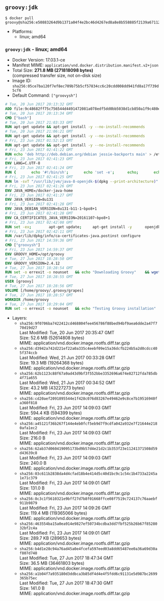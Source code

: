 ## `groovy:jdk`

```console
$ docker pull groovy@sha256:e50883264d9b1371a04f4e2bc46d4267ed8a8e8b558885f2139a671129680c91
```

-	Platforms:
	-	linux; amd64

### `groovy:jdk` - linux; amd64

-	Docker Version: 17.03.1-ce
-	Manifest MIME: `application/vnd.docker.distribution.manifest.v2+json`
-	Total Size: **271.8 MB (271818098 bytes)**  
	(compressed transfer size, not on-disk size)
-	Image ID: `sha256:05ce7ba120f7ef8ec709b75b5cf57834cc6c20cdd008dd941fd8a17f739d5cf6`
-	Default Command: `["groovysh"]`

```dockerfile
# Tue, 20 Jun 2017 20:13:32 GMT
ADD file:9c48682ff75c756544d4491472081a078edf5dd0bb5038d1cb850a1f9c480e3e in / 
# Tue, 20 Jun 2017 20:13:34 GMT
CMD ["bash"]
# Tue, 20 Jun 2017 21:03:33 GMT
RUN apt-get update && apt-get install -y --no-install-recommends 		ca-certificates 		curl 		wget 	&& rm -rf /var/lib/apt/lists/*
# Tue, 20 Jun 2017 21:06:21 GMT
RUN apt-get update && apt-get install -y --no-install-recommends 		bzr 		git 		mercurial 		openssh-client 		subversion 				procps 	&& rm -rf /var/lib/apt/lists/*
# Fri, 23 Jun 2017 01:52:13 GMT
RUN apt-get update && apt-get install -y --no-install-recommends 		bzip2 		unzip 		xz-utils 	&& rm -rf /var/lib/apt/lists/*
# Fri, 23 Jun 2017 02:41:22 GMT
RUN echo 'deb http://deb.debian.org/debian jessie-backports main' > /etc/apt/sources.list.d/jessie-backports.list
# Fri, 23 Jun 2017 02:41:23 GMT
ENV LANG=C.UTF-8
# Fri, 23 Jun 2017 02:41:24 GMT
RUN { 		echo '#!/bin/sh'; 		echo 'set -e'; 		echo; 		echo 'dirname "$(dirname "$(readlink -f "$(which javac || which java)")")"'; 	} > /usr/local/bin/docker-java-home 	&& chmod +x /usr/local/bin/docker-java-home
# Fri, 23 Jun 2017 02:41:25 GMT
RUN ln -svT "/usr/lib/jvm/java-8-openjdk-$(dpkg --print-architecture)" /docker-java-home
# Fri, 23 Jun 2017 02:41:26 GMT
ENV JAVA_HOME=/docker-java-home
# Fri, 23 Jun 2017 02:41:27 GMT
ENV JAVA_VERSION=8u131
# Fri, 23 Jun 2017 02:41:28 GMT
ENV JAVA_DEBIAN_VERSION=8u131-b11-1~bpo8+1
# Fri, 23 Jun 2017 02:41:28 GMT
ENV CA_CERTIFICATES_JAVA_VERSION=20161107~bpo8+1
# Fri, 23 Jun 2017 02:42:08 GMT
RUN set -ex; 		apt-get update; 	apt-get install -y 		openjdk-8-jdk="$JAVA_DEBIAN_VERSION" 		ca-certificates-java="$CA_CERTIFICATES_JAVA_VERSION" 	; 	rm -rf /var/lib/apt/lists/*; 		[ "$(readlink -f "$JAVA_HOME")" = "$(docker-java-home)" ]; 		update-alternatives --get-selections | awk -v home="$(readlink -f "$JAVA_HOME")" 'index($3, home) == 1 { $2 = "manual"; print | "update-alternatives --set-selections" }'; 	update-alternatives --query java | grep -q 'Status: manual'
# Fri, 23 Jun 2017 02:42:11 GMT
RUN /var/lib/dpkg/info/ca-certificates-java.postinst configure
# Fri, 23 Jun 2017 14:59:36 GMT
CMD ["groovysh"]
# Fri, 23 Jun 2017 14:59:37 GMT
ENV GROOVY_HOME=/opt/groovy
# Tue, 27 Jun 2017 18:28:50 GMT
ENV GROOVY_VERSION=2.4.12
# Tue, 27 Jun 2017 18:28:54 GMT
RUN set -o errexit -o nounset 	&& echo "Downloading Groovy" 	&& wget --no-verbose --output-document=groovy.zip "https://dist.apache.org/repos/dist/release/groovy/${GROOVY_VERSION}/distribution/apache-groovy-binary-${GROOVY_VERSION}.zip" 		&& echo "Importing keys listed in http://www.apache.org/dist/groovy/KEYS from key server" 	&& export GNUPGHOME="$(mktemp -d)" 	&& for key in 		"7FAA0F2206DE228F0DB01AD741321490758AAD6F" 		"331224E1D7BE883D16E8A685825C06C827AF6B66" 		"34441E504A937F43EB0DAEF96A65176A0FB1CD0B" 		"9A810E3B766E089FFB27C70F11B595CEDC4AEBB5" 	; do 		for server in 			ha.pool.sks-keyservers.net 			hkp://p80.pool.sks-keyservers.net:80 			pgp.mit.edu 		; do 			echo "  Trying ${server}"; 			if gpg --keyserver "${server}" --recv-keys "${key}"; then 				break; 			fi; 		done; 	done; 	if [ $(gpg --list-keys | grep -c "pub ") -ne 4 ]; then 		echo "ERROR: Failed to fetch GPG keys" >&2; 		exit 1; 	fi 		&& echo "Checking download signature" 	&& wget --no-verbose --output-document=groovy.zip.asc "https://dist.apache.org/repos/dist/release/groovy/${GROOVY_VERSION}/distribution/apache-groovy-binary-${GROOVY_VERSION}.zip.asc" 	&& gpg --batch --verify groovy.zip.asc groovy.zip 	&& rm --recursive "${GNUPGHOME}" 	&& rm groovy.zip.asc 		&& echo "Installing Groovy" 	&& unzip groovy.zip 	&& rm groovy.zip 	&& mv "groovy-${GROOVY_VERSION}" "${GROOVY_HOME}/" 	&& ln --symbolic "${GROOVY_HOME}/bin/grape" /usr/bin/grape 	&& ln --symbolic "${GROOVY_HOME}/bin/groovy" /usr/bin/groovy 	&& ln --symbolic "${GROOVY_HOME}/bin/groovyc" /usr/bin/groovyc 	&& ln --symbolic "${GROOVY_HOME}/bin/groovyConsole" /usr/bin/groovyConsole 	&& ln --symbolic "${GROOVY_HOME}/bin/groovydoc" /usr/bin/groovydoc 	&& ln --symbolic "${GROOVY_HOME}/bin/groovysh" /usr/bin/groovysh 	&& ln --symbolic "${GROOVY_HOME}/bin/java2groovy" /usr/bin/java2groovy 		&& echo "Adding groovy user and group" 	&& groupadd --system --gid 1000 groovy 	&& useradd --system --gid groovy --uid 1000 --shell /bin/bash --create-home groovy 	&& mkdir --parents /home/groovy/.groovy/grapes 	&& chown --recursive groovy:groovy /home/groovy
# Tue, 27 Jun 2017 18:28:55 GMT
USER [groovy]
# Tue, 27 Jun 2017 18:28:56 GMT
VOLUME [/home/groovy/.groovy/grapes]
# Tue, 27 Jun 2017 18:28:57 GMT
WORKDIR /home/groovy
# Tue, 27 Jun 2017 18:29:04 GMT
RUN set -o errexit -o nounset 	&& echo "Testing Groovy installation" 	&& groovy --version
```

-	Layers:
	-	`sha256:9f0706ba7422412cd468804fee456786f88bed94bf9aea6dde2a47f770d19d27`  
		Last Modified: Tue, 20 Jun 2017 20:35:47 GMT  
		Size: 52.6 MB (52614808 bytes)  
		MIME: application/vnd.docker.image.rootfs.diff.tar.gzip
	-	`sha256:d3942a742d221ef22a0a335c4eebf09e15a36dcfb224b5a2d0cdcc405f374ccb`  
		Last Modified: Wed, 21 Jun 2017 00:33:28 GMT  
		Size: 19.3 MB (19264368 bytes)  
		MIME: application/vnd.docker.image.rootfs.diff.tar.gzip
	-	`sha256:62b1123c88f67a9ad43d9bf3f552bbe3352696a674e82712fda785db4f71a655`  
		Last Modified: Wed, 21 Jun 2017 00:34:52 GMT  
		Size: 43.2 MB (43227273 bytes)  
		MIME: application/vnd.docker.image.rootfs.diff.tar.gzip
	-	`sha256:cd20aef2091895544e1f428c076d83267e49462e9c8ce7b19516940fa360f818`  
		Last Modified: Fri, 23 Jun 2017 14:09:03 GMT  
		Size: 594.4 KB (594399 bytes)  
		MIME: application/vnd.docker.image.rootfs.diff.tar.gzip
	-	`sha256:a45121f36b267f144e4eb0fcf5eb9d7f9cdfa042a932e7f21644e2180afa1ec2`  
		Last Modified: Fri, 23 Jun 2017 14:09:03 GMT  
		Size: 216.0 B  
		MIME: application/vnd.docker.image.rootfs.diff.tar.gzip
	-	`sha256:62ab37d060419095173bd9b57d4e21d2c1b353f23e11241371508d59d43639c8`  
		Last Modified: Fri, 23 Jun 2017 14:09:03 GMT  
		Size: 240.0 B  
		MIME: application/vnd.docker.image.rootfs.diff.tar.gzip
	-	`sha256:03c611b2838da4d4cfad18b4e414d5c40d1bc9c1c54c1b4733a2245a1e71c379`  
		Last Modified: Fri, 23 Jun 2017 14:09:01 GMT  
		Size: 131.0 B  
		MIME: application/vnd.docker.image.rootfs.diff.tar.gzip
	-	`sha256:8c3c1f5610321e9bff27d7b8f01668ffce08f7519c724137c76aaebf911b9879`  
		Last Modified: Fri, 23 Jun 2017 14:09:26 GMT  
		Size: 119.4 MB (119365066 bytes)  
		MIME: application/vnd.docker.image.rootfs.diff.tar.gzip
	-	`sha256:463554ba15a0ea914e9827ef50734bcdba3dd7fbf525b26b67f8528032bf2c4a`  
		Last Modified: Fri, 23 Jun 2017 14:09:01 GMT  
		Size: 289.7 KB (289653 bytes)  
		MIME: application/vnd.docker.image.rootfs.diff.tar.gzip
	-	`sha256:b4d1e28c94a76ad45a0e4fcefa597eed03a8dd65487ee0a36a69d30af807d748`  
		Last Modified: Tue, 27 Jun 2017 18:47:34 GMT  
		Size: 36.5 MB (36461803 bytes)  
		MIME: application/vnd.docker.image.rootfs.diff.tar.gzip
	-	`sha256:a1b04f7a935180d3ddbca3b85df4d4e4f5fdd6c91131e5d987bc2699365b75ec`  
		Last Modified: Tue, 27 Jun 2017 18:47:30 GMT  
		Size: 141.0 B  
		MIME: application/vnd.docker.image.rootfs.diff.tar.gzip
